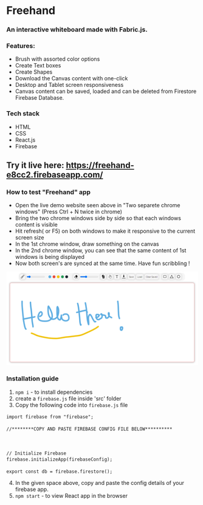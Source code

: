 # Freehand
### An interactive whiteboard made with Fabric.js. 

### Features: 
- Brush with assorted color options
- Create Text boxes 
- Create Shapes 
- Download the Canvas content with one-click
- Desktop and Tablet screen responsiveness
- Canvas content can be saved, loaded and can be deleted from Firestore Firebase Database.

### Tech stack
* HTML 
* CSS 
* React.js
* Firebase


## Try it live here: https://freehand-e8cc2.firebaseapp.com/


### How to test "Freehand" app

- Open the live demo website seen above in "Two separete chrome windows" (Press Ctrl + N twice in chrome)
- Bring the two chrome windows side by side so that each windows content is visible
- Hit refresh( or F5) on both windows to make it responsive to the current screen size
- In the 1st chrome window, draw something on the canvas
- In the 2nd chrome window, you can see that the same content of 1st windows is being displayed 
- Now both screen's are synced at the same time. Have fun scribbling !

![](screenshot/screenshot.png)

### Installation guide

1. `npm i` - to install dependencies
2. create a `firebase.js` file inside 'src' folder
3. Copy the following code into `firebase.js` file  
```
import firebase from "firebase";

//********COPY AND PASTE FIREBASE CONFIG FILE BELOW**********



// Initialize Firebase
firebase.initializeApp(firebaseConfig);

export const db = firebase.firestore();

```
4. In the given space above, copy and paste the config details of your firebase app.
5. `npm start` - to view React app in the browser